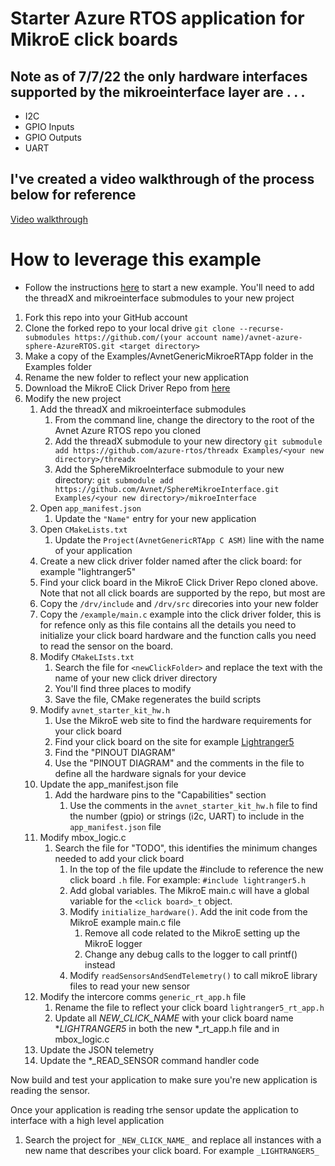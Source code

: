 # Starter Azure RTOS application for MikroE click boards

## Note as of 7/7/22 the only hardware interfaces supported by the mikroeinterface layer are . . . 
- I2C
- GPIO Inputs
- GPIO Outputs
- UART

## I've created a video walkthrough of the process below for reference

[Video walkthrough](https://avnet.me/MikroEAzureRTOS)

# How to leverage this example

- Follow the instructions [here](../../README.md) to start a new example.  You'll need to add the threadX and mikroeinterface submodules to your new project
1. Fork this repo into your GitHub account
1. Clone the forked repo to your local drive ```git clone --recurse-submodules https://github.com/(your account name)/avnet-azure-sphere-AzureRTOS.git <target directory>```
1. Make a copy of the Examples/AvnetGenericMikroeRTApp folder in the Examples folder 
1. Rename the new folder to reflect your new application
1. Download the MikroE Click Driver Repo from [here](https://github.com/MikroElektronika/mikrosdk_click_v2)
1. Modify the new project
   1. Add the threadX and mikroeinterface submodules
      1. From the command line, change the directory to the root of the Avnet Azure RTOS repo you cloned
      1. Add the threadX submodule to your new directory ```git submodule add https://github.com/azure-rtos/threadx Examples/<your new directory>/threadx```
      1. Add the SphereMikroeInterface submodule to your new directory: ```git submodule add https://github.com/Avnet/SphereMikroeInterface.git Examples/<your new directory>/mikroeInterface```
   1. Open ```app_manifest.json```
      1. Update the ```"Name"``` entry for your new application
   1. Open ```CMakeLists.txt```
      1. Update the ```Project(AvnetGenericRTApp C ASM)``` line with the name of your application
   1. Create a new click driver folder named after the click board: for example "lightranger5"
   1. Find your click board in the MikroE Click Driver Repo cloned above.  Note that not all click boards are supported by the repo, but most are
   1. Copy the `/drv/include` and `/drv/src` direcories into your new folder
   1. Copy the `/example/main.c` example into the click driver folder, this is for refence only as this file contains all the details you need to initialize your click board hardware and the function calls you need to read the sensor on the board.
   1. Modify `CMakeLIsts.txt`
      1. Search the file for `<newClickFolder>` and replace the text with the name of your new click driver directory
      1. You'll find three places to modify
      1. Save the file, CMake regenerates the build scripts
   1. Modify `avnet_starter_kit_hw.h`
      1. Use the MikroE web site to find the hardware requirements for your click board
      1. Find your click board on the site for example [Lightranger5](https://www.mikroe.com/lightranger-5-click)
      1. Find the "PINOUT DIAGRAM"
      1. Use the "PINOUT DIAGRAM" and the comments in the file to define all the hardware signals for your device
   1. Update the app_manifest.json file
      1. Add the hardware pins to the "Capabilities" section
         1. Use the comments in the `avnet_starter_kit_hw.h` file to find the number (gpio) or strings (i2c, UART) to include in the `app_manifest.json` file
   1. Modify mbox_logic.c
      1. Search the file for "TODO", this identifies the minimum changes needed to add your click board
         1. In the top of the file update the #include to reference the new click board `.h` file.  For example: `#include lightranger5.h`
         1. Add global variables.  The MikroE main.c will have a global variable for the `<click board>_t` object.
         1. Modify `initialize_hardware()`.  Add the init code from the MikroE example main.c file
            1. Remove all code related to the MikroE setting up the MikroE logger
            1. Change any debug calls to the logger to call printf() instead 
         1. Modify `readSensorsAndSendTelemetry()` to call mikroE library files to read your new sensor
   1. Modify the intercore comms `generic_rt_app.h` file
      1. Rename the file to reflect your click board `lightranger5_rt_app.h`
      1. Update all *_NEW_CLICK_NAME_* with your click board name *_LIGHTRANGER5_ in both the new *_rt_app.h file and in mbox_logic.c
   1. Update the JSON telemetry
   2. Update the *_READ_SENSOR command handler code
 
Now build and test your application to make sure you're new application is reading the sensor.  

Once your application is reading trhe sensor update the application to interface with a high level application
1. Search the project for `_NEW_CLICK_NAME_` and replace all instances with a new name that describes your click board.  For example `_LIGHTRANGER5_`

